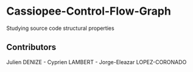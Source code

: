 # Cassiopee-Control-Flow-Graph
Studying source code structural properties

## Contributors
Julien DENIZE - Cyprien LAMBERT - Jorge-Eleazar LOPEZ-CORONADO